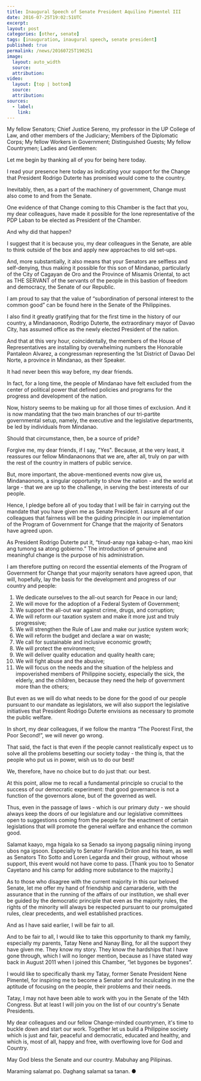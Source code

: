 ```yaml
---
title: Inaugural Speech of Senate President Aquilino Pimentel III
date: 2016-07-25T19:02:51UTC
excerpt: 
layout: post
categories: [other, senate]
tags: [inauguration, inaugural speech, senate president]
published: true
permalink: /news/20160725T190251
image:
  layout: auto_width
  source: 
  attribution: 
video:
  layout: [top | bottom]
  source: 
  attribution: 
sources:
  - label:
    link:
---
```


My fellow Senators; Chief Justice Sereno, my professor in the UP College of Law, and other members of the Judiciary; Members of the Diplomatic Corps; My fellow Workers in Government; Distinguished Guests; My fellow Countrymen; Ladies and Gentlemen:

Let me begin by thanking all of you for being here today.

I read your presence here today as indicating your support for the Change that President Rodrigo Duterte has promised would come to the country.

Inevitably, then, as a part of the machinery of government, Change must also come to and from the Senate.

One evidence of that Change coming to this Chamber is the fact that you, my dear colleagues, have made it possible for the lone representative of the PDP Laban to be elected as President of the Chamber.

And why did that happen?

I suggest that it is because you, my dear colleagues in the Senate, are able to think outside of the box and apply new approaches to old set-ups.

And, more substantially, it also means that your Senators are selfless and self-denying, thus making it possible for this son of Mindanao, particularly of the City of Cagayan de Oro and the Province of Misamis Oriental, to act as THE SERVANT of the servants of the people in this bastion of freedom and democracy, the Senate of our Republic.

I am proud to say that the value of “subordination of personal interest to the common good” can be found here in the Senate of the Philippines.

I also find it greatly gratifying that for the first time in the history of our country, a Mindanaonon, Rodrigo Duterte, the extraordinary mayor of Davao City, has assumed office as the newly elected President of the nation.

And that at this very hour, coincidentally, the members of the House of Representatives are installing by overwhelming numbers the Honorable Pantaleon Alvarez, a congressman representing the 1st District of Davao Del Norte, a province in Mindanao, as their Speaker.

It had never been this way before, my dear friends.

In fact, for a long time, the people of Mindanao have felt excluded from the center of political power that defined policies and programs for the progress and development of the nation.

Now, history seems to be making up for all those times of exclusion. And it is now mandating that the two main branches of our tri-partite governmental setup, namely, the executive and the legislative departments, be led by individuals from Mindanao.

Should that circumstance, then, be a source of pride?

Forgive me, my dear friends, if I say, "Yes". Because, at the very least, it reassures our fellow Mindanaonons that we are, after all, truly on par with the rest of the country in matters of public service.

But, more important, the above-mentioned events now give us, Mindanaonons, a singular opportunity to show the nation - and the world at large - that we are up to the challenge, in serving the best interests of our people.

Hence, I pledge before all of you today that I will be fair in carrying out the mandate that you have given me as Senate President. I assure all of our colleagues that fairness will be the guiding principle in our implementation of the Program of Government for Change that the majority of Senators have agreed upon.

As President Rodrigo Duterte put it, “tinud-anay nga kabag-o-han, mao kini ang tumong sa atong gobierno.” The introduction of genuine and meaningful change is the purpose of his administration.

I am therefore putting on record the essential elements of the Program of Government for Change that your majority senators have agreed upon, that will, hopefully, lay the basis for the development and progress of our country and people:

1. We dedicate ourselves to the all-out search for Peace in our land;
2. We will move for the adoption of a Federal System of Government;
3. We support the all-out war against crime, drugs, and corruption;
4. We will reform our taxation system and make it more just and truly progressive;
5. We will strengthen the Rule of Law and make our justice system work;
6. We will reform the budget and declare a war on waste;
7. We call for sustainable and inclusive economic growth;
8. We will protect the environment;
9. We will deliver quality education and quality health care;
10. We will fight abuse and the abusive;
11. We will focus on the needs and the situation of the helpless and impoverished members of Philippine society, especially the sick, the elderly, and the children, because they need the help of government more than the others;

But even as we will do what needs to be done for the good of our people pursuant to our mandate as legislators, we will also support the legislative initiatives that President Rodrigo Duterte envisions as necessary to promote the public welfare.

In short, my dear colleagues, if we follow the mantra “The Poorest First, the Poor Second!”, we will never go wrong.

That said, the fact is that even if the people cannot realistically expect us to solve all the problems besetting our society today - the thing is, that the people who put us in power, wish us to do our best!

We, therefore, have no choice but to do just that: our best.

At this point, allow me to recall a fundamental principle so crucial to the success of our democratic experiment: that good governance is not a function of the governors alone, but of the governed as well.

Thus, even in the passage of laws - which is our primary duty - we should always keep the doors of our legislature and our legislative committees open to suggestions coming from the people for the enactment of certain legislations that will promote the general welfare and enhance the common good.

Salamat kaayo, mga higala ko sa Senado sa inyong pagsalig niining inyong ubos nga igsoon. Especially to Senator Franklin Drilon and his team, as well as Senators Tito Sotto and Loren Legarda and their group, without whose support, this event would not have come to pass. [Thank you too to Senator Cayetano and his camp for adding more substance to the majority.]

As to those who disagree with the current majority in this our beloved Senate, let me offer my hand of friendship and camaraderie, with the assurance that in the running of the affairs of our institution, we shall ever be guided by the democratic principle that even as the majority rules, the rights of the minority will always be respected pursuant to our promulgated rules, clear precedents, and well established practices.

And as I have said earlier, I will be fair to all. 

And to be fair to all, I would like to take this opportunity to thank my family, especially my parents, Tatay Nene and Nanay Bing, for all the support they have given me. They know my story. They know the hardships that I have gone through, which I will no longer mention, because as I have stated way back in August 2011 when I joined this Chamber, “let bygones be bygones”.

I would like to specifically thank my Tatay, former Senate President Nene Pimentel, for inspiring me to become a Senator and for inculcating in me the aptitude of focusing on the people, their problems and their needs. 

Tatay, I may not have been able to work with you in the Senate of the 14th Congress. But at least I will join you on the list of our country's Senate Presidents. 

My dear colleagues and our fellow Change-minded countrymen, it's time to buckle down and start our work. Together let us build a Philippine society which is just and fair, peaceful and democratic, educated and healthy, and which is, most of all, happy and free, with overflowing love for God and Country.

May God bless the Senate and our country. Mabuhay ang Pilipinas.

Maraming salamat po. Daghang salamat sa tanan.
&#x25cf;

